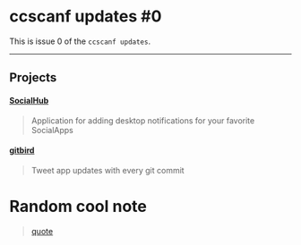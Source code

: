 # ccscanf updates #0

This is issue 0 of the `ccscanf updates`.

---

## Projects

#### [SocialHub](https://github.com/Nyasaki/SocialHub)

>Application for adding desktop notifications for your favorite SocialApps

#### [gitbird](http://gitbird.work)

>Tweet app updates with every git commit

# Random cool note

> [quote](link)
